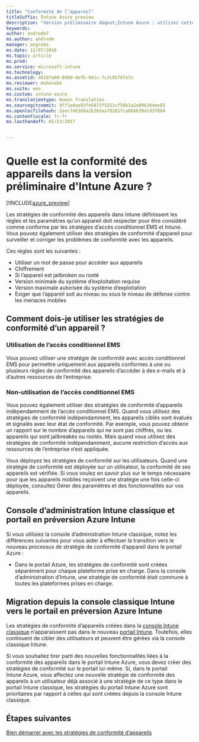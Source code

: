 ```yaml
---
title: "Conformité de l’appareil"
titleSuffix: Intune Azure preview
description: "Version préliminaire d&quot;Intune Azure : utilisez cette rubrique pour en savoir plus sur la conformité dans Microsoft Intune"
keywords: 
author: andredm7
ms.author: andredm
manager: angrobe
ms.date: 12/07/2016
ms.topic: article
ms.prod: 
ms.service: microsoft-intune
ms.technology: 
ms.assetid: a916fa0d-890d-4efb-941c-7c3c05f8fe7c
ms.reviewer: muhosabe
ms.suite: ems
ms.custom: intune-azure
ms.translationtype: Human Translation
ms.sourcegitcommit: 9ff1adae93fe6873f5551cf58b1a2e89638dee85
ms.openlocfilehash: 2aec7463b9a2b3bdaa78281fca0bbb39dcd3f884
ms.contentlocale: fr-fr
ms.lasthandoff: 05/23/2017


---
```


# <a name="what-is-device-compliance-in-intune-azure-preview"></a>Quelle est la conformité des appareils dans la version préliminaire d'Intune Azure ?

[!INCLUDE[azure_preview](./includes/azure_preview.md)]

Les stratégies de conformité des appareils dans Intune définissent les règles et les paramètres qu’un appareil doit respecter pour être considéré comme conforme par les stratégies d’accès conditionnel EMS et Intune. Vous pouvez également utiliser des stratégies de conformité d’appareil pour surveiller et corriger les problèmes de conformité avec les appareils. 

Ces règles sont les suivantes :

- Utiliser un mot de passe pour accéder aux appareils
- Chiffrement
- Si l’appareil est jailbroken ou rooté
- Version minimale du système d’exploitation requise
- Version maximale autorisée du système d’exploitation
- Exiger que l’appareil soit au niveau ou sous le niveau de défense contre les menaces mobiles

<!---##  Concepts
Following are some terms and concepts that are useful to understanding how to use compliance policies.

### Device compliance requirements
Compliance requirements are essentially rules like requiring a device PIN or encryption that you can specify as required or not required for a compliance policy.

### Actions for noncompliance

You can specify what needs to happen when a device is determined as noncompliant. This can be a sequence of actions during a specific time.
When you specify these actions, Intune will automatically initiate them in the sequence you specify. See the following example of a sequence of
actions for a device that continues to be in the noncompliant status for
a week:

-   When the device is first determined to be non-compliant, an email with noncompliant notification is sent to the user.

-   3 days after initial noncompliance state, a follow up reminder is sent to the user.

-   5 days after initial noncompliance state, a final reminder with a notification that access to company resources will be blocked on the device in 2 days if the compliance issues are not remediated is sent to the user.

-   7 days after initial noncompliance state, access to company resources is blocked. This requires that you have conditional access policy that specifies that access from noncompliant devices should    be blocked for services such as Exchange and SharePoint.

### Grace Period

This is the time between when a device is first determined as
noncompliant to when access to company resources on that device is blocked. This time allows for time that the user has to resolve
compliance issues on the device. You can also use this time to create your action sequences to send notifications to the user before their access is blocked.

Remember that you need to implement conditional access policies in addition to compliance policies in order for access to company resources to be blocked.--->

##  <a name="how-should-i-use-a-device-compliance-policy"></a>Comment dois-je utiliser les stratégies de conformité d’un appareil ?

### <a name="using-ems-conditional-access"></a>Utilisation de l’accès conditionnel EMS
Vous pouvez utiliser une stratégie de conformité avec accès conditionnel EMS pour permettre uniquement aux appareils conformes à une ou plusieurs règles de conformité des appareils d’accéder à des e-mails et à d’autres ressources de l’entreprise.

### <a name="not-using-ems-conditional-access"></a>Non-utilisation de l’accès conditionnel EMS
Vous pouvez également utiliser des stratégies de conformité d’appareils indépendamment de l’accès conditionnel EMS.
Quand vous utilisez des stratégies de conformité indépendamment, les appareils ciblés sont évalués et signalés avec leur état de conformité. Par exemple, vous pouvez obtenir un rapport sur le nombre d’appareils qui ne sont pas chiffrés, ou les appareils qui sont jailbreakés ou rootés. Mais quand vous utilisez des stratégies de conformité indépendamment, aucune restriction d’accès aux ressources de l’entreprise n’est appliquée.

Vous déployez les stratégies de conformité sur les utilisateurs. Quand une stratégie de conformité est déployée sur un utilisateur, la conformité de ses appareils est vérifiée. Si vous voulez en savoir plus sur le temps nécessaire pour que les appareils mobiles reçoivent une stratégie une fois celle-ci déployée, consultez Gérer des paramètres et des fonctionnalités sur vos appareils.

##  <a name="intune-classic-admin-console-vs-intune-azure-preview-portal"></a>Console d’administration Intune classique et portail en préversion Azure Intune

Si vous utilisiez la console d’administration Intune classique, notez les différences suivantes pour vous aider à effectuer la transition vers le nouveau processus de stratégie de conformité d’appareil dans le portail Azure :

-   Dans le portail Azure, les stratégies de conformité sont créées séparément pour chaque plateforme prise en charge. Dans la console d’administration d’Intune, une stratégie de conformité était commune à toutes les plateformes prises en charge.

<!--- -   In the Azure portal, you have the ability to specify actions and notifications that are intiated when a device is determined to be noncompliant. This ability does not exist in the Intune admin console.

-   In the Azure portal, you can set a grace period to allow time for the end-user to get their device back to compliance status before they completely lose the ability to get company data on their device. This is not available in the Intune admin console.--->

##  <a name="migration-from-intune-classic-console-to-intune-azure-preview-portal"></a>Migration depuis la console classique Intune vers le portail en préversion Azure Intune

Les stratégies de conformité d’appareils créées dans la [console Intune classique](https://manage.microsoft.com) n’apparaissent pas dans le nouveau [portail Intune](https://portal.azure.com). Toutefois, elles continuent de cibler des utilisateurs et peuvent être gérées via la console classique Intune.

Si vous souhaitez tirer parti des nouvelles fonctionnalités liées à la conformité des appareils dans le portail Intune Azure, vous devez créer des stratégies de conformité sur le portail lui-même. Si, dans le portail Intune Azure, vous affectez une nouvelle stratégie de conformité des appareils à un utilisateur déjà associé à une stratégie de ce type dans le portail Intune classique, les stratégies du portail Intune Azure sont prioritaires par rapport à celles qui sont créées depuis la console Intune classique.

##  <a name="next-steps"></a>Étapes suivantes

[Bien démarrer avec les stratégies de conformité d’appareils](device-compliance-get-started.md)


<!---### See also

Conditional access--->

